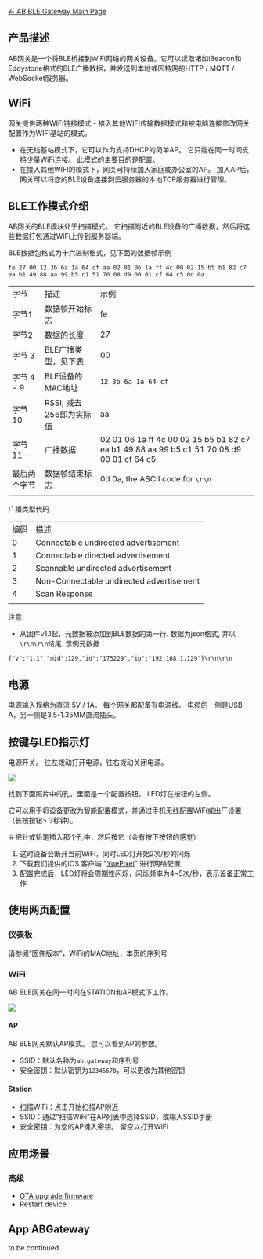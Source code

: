 [← AB BLE Gateway Main
Page](AB_BLE_Gateway.md)



## 产品描述

AB网关是一个将BLE桥接到WiFi网络的网关设备。它可以读取诸如iBeacon和Eddystone格式的BLE广播数据，并发送到本地或因特网的HTTP
/ MQTT / WebSocket服务器。

## WiFi

网关提供两种WIFI链接模式 - 接入其他WIFI传输数据模式和被电脑连接修改网关配置作为WIFI基站的模式。

  - 在无线基站模式下，它可以作为支持DHCP的简单AP。 它只能在同一时间支持少量WiFi连接。 此模式的主要目的是配置。
  - 在接入其他WIFI的模式下，网关可持续加入家庭或办公室的AP。
    加入AP后，网关可以将您的BLE设备连接到云服务器的本地TCP服务器进行管理。

## BLE工作模式介绍

AB网关的BLE模块处于扫描模式。 它扫描附近的BLE设备的广播数据，然后将这些数据打包通过WiFi上传到服务器端。

BLE数据包格式为十六进制格式，见下面的数据帧示例

`fe 27 00 12 3b 6a 1a 64 cf aa 02 01 06 1a ff 4c 00 02 15 b5 b1 82 c7 ea
b1 49 88 aa 99 b5 c1 51 70 08 d9 00 01 cf 64
c5 0d 0a`

|          |                  |                                                                                           |
| -------- | ---------------- | --------------------------------------------------------------------------------- |
| 字节     | 描述           | 示例                                                                                        |
| 字节1      | 数据帧开始标志          | fe                                                                                        |
| 字节2      | 数据的长度            | 27                                                                                        |
| 字节 3     | BLE广播类型，见下表    | 00                                                                                        |
| 字节 4 - 9 | BLE设备的MAC地址      | `12 3b 6a 1a 64 cf`                                                                       |
| 字节 10    | RSSI, 减去256即为实际值 | aa                                                                                        |
| 字节 11 -  | 广播数据             | 02 01 06 1a ff 4c 00 02 15 b5 b1 82 c7 ea b1 49 88 aa 99 b5 c1 51 70 08 d9 00 01 cf 64 c5 |
| 最后两个字节   | 数据帧结束标志          | 0d 0a, the ASCII code for `\r\n`                                                          |
|  |

广播类型代码

|    |                                          |
| -- | ---------------------------------------- |
| 编码 | 描述                                       |
| 0  | Connectable undirected advertisement     |
| 1  | Connectable directed advertisement       |
| 2  | Scannable undirected advertisement       |
| 3  | Non-Connectable undirected advertisement |
| 4  | Scan Response                            |
|  |

注意:

  - 从固件v1.1起，元数据被添加到BLE数据的第一行. 数据为json格式, 并以`\r\n\r\n`结尾. 示例元数据：

`{"v":"1.1","mid":129,"id":"175229","ip":"192.168.1.129"}\r\n\r\n`

## 电源

电源输入规格为直流 5V / 1A。 每个网关都配备有电源线。 电缆的一侧是USB-A，另一侧是3.5-1.35MM直流插头。

## 按键与LED指示灯

电源开关。 往左拨动打开电源，往右拨动关闭电源。

<img src="https://i1.aprbrother.com/abgateway-cn.png">

找到下面照片中的孔，里面是一个配置按钮。 LED灯在按钮的左侧。

它可以用于将设备更改为智能配置模式，并通过手机无线配置WiFi或出厂设置（长按按钮\> 3秒钟）。

＃把针或铅笔插入那个孔中，然后按它（会有按下按钮的感觉）

1.  这时设备会断开当前WiFi，同时LED灯开始2次/秒的闪烁
2.  下载我们提供的iOS 客户端
    "[YuePixel](https://itunes.apple.com/app/yuepixels/id1107542359?mt=8)"
    进行网络配置
3.  配置完成后，LED灯将会周期性闪烁，闪烁频率为4~5次/秒，表示设备正常工作

## 使用网页配置

### 仪表板

请参阅“固件版本”，WiFi的MAC地址，本页的序列号

### WiFi

AB BLE网关在同一时间在STATION和AP模式下工作。

<img src="https://i1.aprbrother.com/ab-wifi.jpg">

#### AP

AB BLE网关默认AP模式。 您可以看到AP的参数。

  - SSID：默认名称为`ab.gateway`和序列号
  - 安全密钥：默认密钥为`12345678`，可以更改为其他密钥

#### Station

  - 扫描WiFi：点击开始扫描AP附近
  - SSID：通过“扫描WiFi”在AP列表中选择SSID，或输入SSID手册
  - 安全密钥：为您的AP键入密钥。 留空以打开WiFi

## 应用场景

### 高级

  - [OTA upgrade firmware](ABGateway_OTA.md)
  - Restart device

## App ABGateway

to be continued
